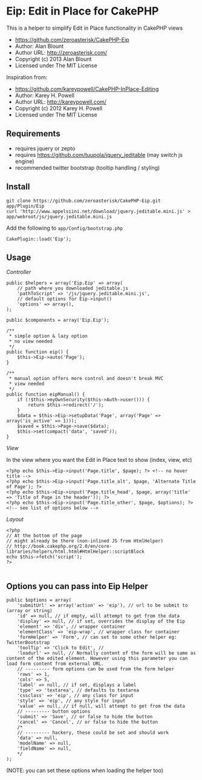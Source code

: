 Eip: Edit in Place for CakePHP
===================

This is a helper to simplify Edit in Place functionality in CakePHP views

* https://github.com/zeroasterisk/CakePHP-Eip
* Author:      Alan Blount
* Author URL:  http://zeroasterisk.com/
* Copyright (c) 2013 Alan Blount
* Licensed under The MIT License

Inspiration from:

* https://github.com/kareypowell/CakePHP-InPlace-Editing
* Author:      Karey H. Powell
* Author URL:  http://kareypowell.com/
* Copyright (c) 2012 Karey H. Powell
* Licensed under The MIT License

Requirements
-----------------

* requires jquery or zepto
* requires https://github.com/tuupola/jquery_jeditable (may switch js engine)
* recommended twitter bootstrap (tooltip handling / styling)

Install
-----------------

```
git clone https://github.com/zeroasterisk/CakePHP-Eip.git app/Plugin/Eip
curl 'http://www.appelsiini.net/download/jquery.jeditable.mini.js' > app/webroot/js/jquery.jeditable.mini.js
```

Add the following to `app/Config/bootstrap.php`

```
CakePlugin::load('Eip');
```

Usage
-----------------

*Controller*

```
public $helpers = array('Eip.Eip' => array(
	// path where you downloaded jeditable.js
	'pathToScript' => '/js/jquery.jeditable.mini.js',
	// default options for Eip->input()
	'options' => array(),
);

public $components = array('Eip.Eip');

/**
 * simple option & lazy option
 * no view needed
 */
public function eip() {
	$this->Eip->auto('Page');
}

/**
 * manual option offers more control and doesn't break MVC
 * view needed
 */
public function eipManual() {
	if (!$this->myOwnSecurity($this->Auth->user())) {
		return $this->redirect('/');
	}
	$data = $this->Eip->setupData('Page', array('Page' => array('is_active' => 1)));
	$saved = $this->Page->save($data);
	$this->set(compact('data', 'saved'));
}
```

*View*

In the view where you want the Edit in Place text to show (index, view, etc)

```
<?php echo $this->Eip->input('Page.title', $page); ?> <!-- no hover title -->
<?php echo $this->Eip->input('Page.title_alt', $page, 'Alternate Title of Page'); ?>
<?php echo $this->Eip->input('Page.title_head', $page, array('title' => 'Title of Page in the header')); ?>
<?php echo $this->Eip->input('Page.title_other', $page, $options); ?> <!-- see list of options below -->
```

*Layout*

```
<?php
// At the bottom of the page
// might already be there (non-inlined JS from HtmlHelper)
// http://book.cakephp.org/2.0/en/core-libraries/helpers/html.html#HtmlHelper::scriptBlock
echo $this->fetch('script');
?>


```

Options you can pass into Eip Helper
-----------------

```
public $options = array(
	'submitUrl' => array('action' => 'eip'), // url to be submit to (array or string)
	'id' => null, // if empty, will attempt to get from the data
	'display' => null, // if set, overrides the display of the Eip
	'element' => 'div', // wrapper container
	'elementClass' => 'eip-wrap', // wrapper class for container
	'formHelper' => 'Form', // can set to some other helper eg: TwitterBootstrap
	'toolTip' => 'Click to Edit', //
	'loadurl' => null, // Normally content of the form will be same as content of the edited element. However using this parameter you can load form content from external URL.
	// --------- form options can be used from the form helper
	'rows' => 1,
	'cols' => 5,
	'label' => null, // if set, displays a label
	'type' => 'textarea', // defaults to textarea
	'cssclass' => 'eip', // any class for input
	'style' => 'eip', // any style for input
	'value' => null, // if null, will attempt to get from the data
	// --------- button options
	'submit' => 'Save', // or false to hide the button
	'cancel' => 'Cancel', // or false to hide the button
	/*
	// --------- hackery, these could be set and should work
	'data' => null,
	'modelName' => null,
	'fieldName' => null,
	*/
);
```

(NOTE: you can set these options when loading the helper too)

